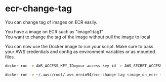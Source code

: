 # ecr-change-tag
You can change tag of images on ECR easily.   

You have a image on ECR such as "image1:tag1"   
You want to change the tag of the image without pull the image to local  

You can now use the Docker image to run your script. Make sure to pass your AWS credentials and config as environment variables or as mounted files.   
```bash
docker run -e AWS_ACCESS_KEY_ID=your-access-key-id -e AWS_SECRET_ACCESS_KEY=your-secret-access-key -e AWS_DEFAULT_REGION=us-west-2 mrnim94/ecr-change-tag <image_on_ecr> <old_tag> <new_tag> <region> <profile>
```

```bash
docker run -v ~/.aws:/root/.aws mrnim94/ecr-change-tag <image_on_ecr> <old_tag> <new_tag> <region> <profile>
```
